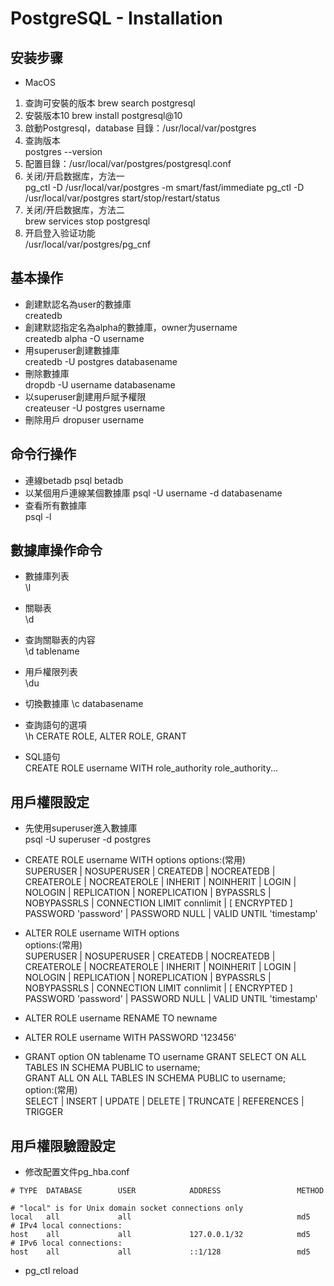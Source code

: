 # PostgreSQL - Installation  
## 安装步骤
- MacOS  
1. 查詢可安裝的版本
brew search postgresql  
2. 安裝版本10
brew install postgresql@10  
3. 啟動Postgresql，database 目錄：/usr/local/var/postgres  
4. 查詢版本  
postgres --version
5. 配置目錄：/usr/local/var/postgres/postgresql.conf 
6. 关闭/开启数据库，方法一  
pg_ctl -D /usr/local/var/postgres -m smart/fast/immediate
pg_ctl -D /usr/local/var/postgres start/stop/restart/status
7. 关闭/开启数据库，方法二  
brew services stop postgresql  
8. 开启登入验证功能  
/usr/local/var/postgres/pg_cnf  

## 基本操作  
- 創建默認名為user的數據庫  
createdb  
- 創建默認指定名為alpha的數據庫，owner为username  
createdb alpha  -O username
- 用superuser創建數據庫  
createdb -U postgres databasename
- 刪除數據庫  
dropdb -U username databasename
- 以superuser創建用戶賦予權限  
createuser -U postgres username
- 刪除用戶
dropuser username

## 命令行操作
- 連線betadb
psql betadb
- 以某個用戶連線某個數據庫
psql -U username -d databasename
- 查看所有數據庫  
psql -l

## 數據庫操作命令
- 數據庫列表  
\l
- 關聯表  
\d
- 查詢關聯表的内容  
\d tablename
- 用戶權限列表  
\du
- 切換數據庫
\c databasename

- 查詢語句的選項  
\h CERATE ROLE, ALTER ROLE, GRANT
- SQL語句  
CREATE ROLE username WITH role_authority role_authority...

## 用戶權限設定  
- 先使用superuser進入數據庫  
psql -U superuser -d postgres  
- CREATE ROLE username WITH options
options:(常用)  
    SUPERUSER | NOSUPERUSER
    | CREATEDB | NOCREATEDB
    | CREATEROLE | NOCREATEROLE
    | INHERIT | NOINHERIT
    | LOGIN | NOLOGIN
    | REPLICATION | NOREPLICATION
    | BYPASSRLS | NOBYPASSRLS
    | CONNECTION LIMIT connlimit
    | [ ENCRYPTED ] PASSWORD 'password' | PASSWORD NULL
    | VALID UNTIL 'timestamp'

- ALTER ROLE username WITH options  
options:(常用)  
    SUPERUSER | NOSUPERUSER
    | CREATEDB | NOCREATEDB
    | CREATEROLE | NOCREATEROLE
    | INHERIT | NOINHERIT
    | LOGIN | NOLOGIN
    | REPLICATION | NOREPLICATION
    | BYPASSRLS | NOBYPASSRLS
    | CONNECTION LIMIT connlimit
    | [ ENCRYPTED ] PASSWORD 'password' | PASSWORD NULL
    | VALID UNTIL 'timestamp'

- ALTER ROLE username RENAME TO newname

- ALTER ROLE username WITH PASSWORD '123456'

- GRANT option ON tablename TO username
GRANT SELECT ON ALL TABLES IN SCHEMA PUBLIC to username;  
GRANT ALL ON ALL TABLES IN SCHEMA PUBLIC to username;  
option:(常用)  
    SELECT | INSERT | UPDATE | DELETE | TRUNCATE | REFERENCES | TRIGGER

## 用戶權限驗證設定  
- 修改配置文件pg_hba.conf  
```
# TYPE  DATABASE        USER            ADDRESS                 METHOD

# "local" is for Unix domain socket connections only
local   all             all                                     md5
# IPv4 local connections:
host    all             all             127.0.0.1/32            md5
# IPv6 local connections:
host    all             all             ::1/128                 md5
```  
- pg_ctl reload